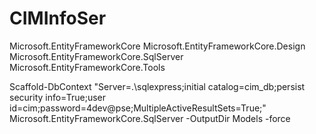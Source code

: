 # CIMInfoSer

Microsoft.EntityFrameworkCore
Microsoft.EntityFrameworkCore.Design
Microsoft.EntityFrameworkCore.SqlServer
Microsoft.EntityFrameworkCore.Tools

Scaffold-DbContext "Server=.\sqlexpress;initial catalog=cim_db;persist security info=True;user id=cim;password=4dev@pse;MultipleActiveResultSets=True;" Microsoft.EntityFrameworkCore.SqlServer -OutputDir Models -force